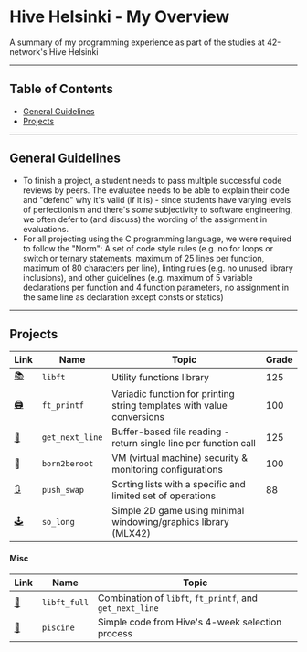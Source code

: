 # Hive Helsinki - My Overview

A summary of my programming experience as part of the studies at 42-network's Hive Helsinki

---

## Table of Contents

- [General Guidelines](#general-guidelines)
- [Projects](#projects)

---

## General Guidelines

- To finish a project, a student needs to pass multiple successful code reviews by peers. The evaluatee needs to be able to explain their code and "defend" why it's valid (if it is) - since students have varying levels of perfectionism and there's _some_ subjectivity to software engineering, we often defer to (and discuss) the wording of the assignment in evaluations.
- For all projecting using the C programming language, we were required to follow the "Norm": A set of code style rules (e.g. no for loops or switch or ternary statements, maximum of 25 lines per function, maximum of 80 characters per line), linting rules (e.g. no unused library inclusions), and other guidelines (e.g. maximum of 5 variable declarations per function and 4 function parameters, no assignment in the same line as declaration except consts or statics)

---

## Projects

| Link                                                 | Name            | Topic                                                                  | Grade |
| ---------------------------------------------------- | --------------- | ---------------------------------------------------------------------- | ----- |
| [📚](https://github.com/EvAvKein/hive_libft)         | `libft`         | Utility functions library                                              | 125   |
| [🖨️](https://github.com/EvAvKein/hive_ft_printf)     | `ft_printf`     | Variadic function for printing string templates with value conversions | 100   |
| [📏](https://github.com/EvAvKein/hive_get_next_line) | `get_next_line` | Buffer-based file reading - return single line per function call       | 125   |
| 🚫                                                   | `born2beroot`   | VM (virtual machine) security & monitoring configurations              | 100   |
| [🔃](https://github.com/EvAvKein/hive_push_swap)     | `push_swap`     | Sorting lists with a specific and limited set of operations            | 88    |
| [🕹️](https://github.com/EvAvKein/hive_so_long)       | `so_long`       | Simple 2D game using minimal windowing/graphics library (MLX42)        |       |

#### Misc

| Link                                                    | Name         | Topic                                                    |
| ------------------------------------------------------- | ------------ | -------------------------------------------------------- |
| [🧰]()                                                  | `libft_full` | Combination of `libft`, `ft_printf`, and `get_next_line` |
| [👶](https://github.com/EvAvKein/hive_piscine_july2024) | `piscine`    | Simple code from Hive's 4-week selection process         |
